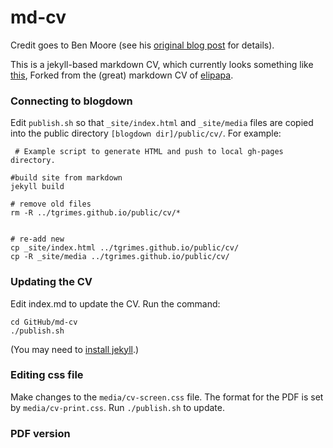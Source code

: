 # md-cv

Credit goes to Ben Moore (see his [original blog post](http://blm.io/blog/markdown-academic-cv/) for details).

This is a jekyll-based markdown CV, which currently looks something like [this](http://tgrimes.github.io/cv), Forked from the (great) markdown CV of [elipapa](https://github.com/elipapa/markdown-cv).

### Connecting to blogdown

Edit `publish.sh` so that `_site/index.html` and `_site/media` files are copied into the public directory `[blogdown dir]/public/cv/`. For example:

```
 # Example script to generate HTML and push to local gh-pages directory.

#build site from markdown
jekyll build

# remove old files
rm -R ../tgrimes.github.io/public/cv/*


# re-add new
cp _site/index.html ../tgrimes.github.io/public/cv/
cp -R _site/media ../tgrimes.github.io/public/cv/
```

### Updating the CV

Edit index.md to update the CV. Run the command:

```
cd GitHub/md-cv
./publish.sh
```

(You may need to [install jekyll](https://jekyllrb.com/docs/installation/).)


### Editing css file

Make changes to the `media/cv-screen.css` file. The format for the PDF is set by `media/cv-print.css`. Run `./publish.sh` to update.


### PDF version